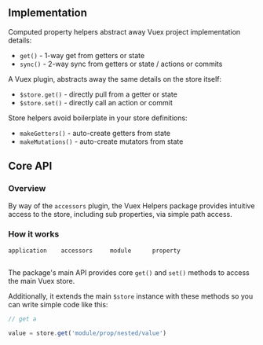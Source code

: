 ## Implementation

Computed property helpers abstract away Vuex project implementation details:

- `get()` - 1-way get from getters or state
- `sync()` - 2-way sync from getters or state / actions or commits

A Vuex plugin, abstracts away the same details on the store itself:

- `$store.get()` - directly pull from a getter or state
- `$store.set()` - directly call an action or commit

Store helpers avoid boilerplate in your store definitions:

- `makeGetters()` - auto-create getters from state
- `makeMutations()` - auto-create mutators from state



## Core API

### Overview

By way of the `accessors` plugin, the Vuex Helpers package provides intuitive access to the store, including sub properties, via simple path access.



### How it works

```txt
application    accessors     module      property



```



The package's main API provides core `get()` and `set()` methods to access the main Vuex store.

Additionally, it extends the main `$store` instance with these methods so you can write simple code like this:

```js
// get a

value = store.get('module/prop/nested/value')

```


